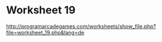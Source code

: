 # Worksheet 19

http://programarcadegames.com/worksheets/show_file.php?file=worksheet_19.php&lang=de

